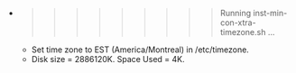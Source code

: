 * >>>>>>>>> Running inst-min-con-xtra-timezone.sh ...
  * Set time zone to EST (America/Montreal) in /etc/timezone.
  * Disk size = 2886120K. Space Used = 4K.

